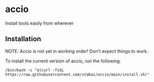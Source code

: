# accio

Install tools easily from wherever

## Installation

NOTE: Accio is not yet in working order! Don't expect things to work.

To install the current version of accio, run the following:

```shell
/bin/bash -c "$(curl -fsSL https://raw.githubusercontent.com/stabai/accio/main/install.sh)"
```

